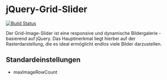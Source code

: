# jQuery-Grid-Slider

[![Build Status](https://google.de)](https://google.de)

Der Grid-Image-Slider ist eine responsive und dynamische Bildergalerie - basierend auf jQuery.
Das Hauptmerkmal liegt hierbei auf der Rasterdarstellung, die es ideal ermöglicht endlos viele Bilder darzustellen.

Standardeinstellungen
---------------
* maxImageRowCount